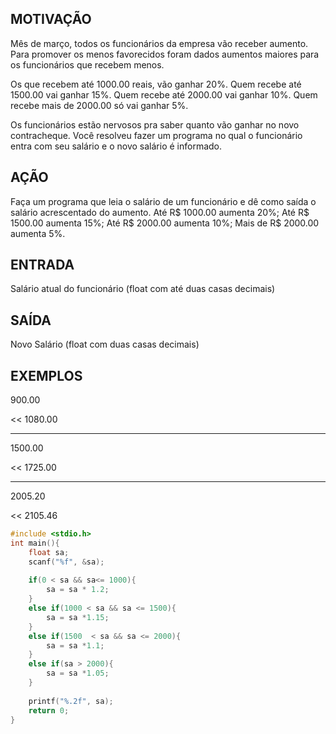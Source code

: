 ## MOTIVAÇÃO
Mês de março, todos os funcionários da empresa vão receber aumento. Para promover os menos favorecidos foram dados aumentos maiores para os funcionários que recebem menos.

Os que recebem até 1000.00 reais, vão ganhar 20%. Quem recebe até 1500.00 vai ganhar 15%. Quem recebe até 2000.00 vai ganhar 10%. Quem recebe mais de 2000.00 só vai ganhar 5%.

Os funcionários estão nervosos pra saber quanto vão ganhar no novo contracheque. Você resolveu fazer um programa no qual o funcionário entra com seu salário e o novo salário é informado.

## AÇÃO
Faça um programa que leia o salário de um funcionário e dê como saída o salário acrescentado do aumento. Até R$ 1000.00 aumenta 20%; Até R$ 1500.00 aumenta 15%; Até R$ 2000.00 aumenta 10%; Mais de R$ 2000.00 aumenta 5%.

## ENTRADA
Salário atual do funcionário (float com até duas casas decimais)
## SAÍDA
Novo Salário (float com duas casas decimais)
## EXEMPLOS
>> 
900.00

<< 
1080.00

---
>> 
1500.00

<< 
1725.00

---
>>
2005.20

<<
2105.46
```c
#include <stdio.h>
int main(){
    float sa;
    scanf("%f", &sa);
    
    if(0 < sa && sa<= 1000){
        sa = sa * 1.2;
    }
    else if(1000 < sa && sa <= 1500){
        sa = sa *1.15;
    }
    else if(1500  < sa && sa <= 2000){
        sa = sa *1.1;
    }
    else if(sa > 2000){
        sa = sa *1.05;
    }
    
    printf("%.2f", sa);
    return 0;
}

```
